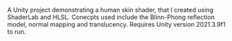A Unity project demonstrating a human skin shader, that I created using ShaderLab and HLSL. 
Conecpts used include the Blinn-Phong reflection model, normal mapping and translucency.
Requires Unity version 2021.3.9f1 to run.
